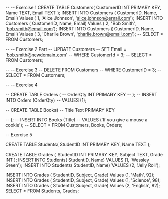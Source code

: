 -- -- Exercise 1
CREATE TABLE Customers(
    CustomerID INT PRIMARY KEY,
    Name TEXT,
    Email TEXT
);
INSERT INTO Customers ( CustomerID, Name, Email)
    Values ( 1, 'Alice Johnson', 'alice.johnson@email.com');
INSERT INTO Customers ( CustomerID, Name, Email)
    Values ( 2, 'Bob Smith', 'bob.smith@email.com');
INSERT INTO Customers ( CustomerID, Name, Email)
    Values ( 3, 'Charlie Brown', 'charlie.brown@email.com');
-- SELECT * FROM Customers;

-- -- Exercise 2 Part
-- UPDATE Customers
-- SET Email = 'bob.smith@newdomain.com'
-- WHERE CustomerId = 3;
-- SELECT * FROM Customers;

-- -- Exercise 3 
-- DELETE FROM Customers
-- WHERE CustomerID = 3;
-- SELECT * FROM Customers;

-- -- Exercise 4

-- CREATE TABLE Orders ( 
--     OrderQty INT PRIMARY KEY
-- );
-- INSERT INTO Orders (OrderQty)
--     VALUES (1);

-- CREATE TABLE Books(
--     Title Text PRIMARY KEY
   
-- );
-- INSERT INTO Books (Title)
--     VALUES ('If you give a mouse a cookie');
-- SELECT * FROM Customers, Books, Orders;

-- Exercise 5

CREATE TABLE Students(
    StudentID INT PRIMARY KEY,
    Name TEXT
);

CREATE TABLE Grades (
    StudentID INT PRIMARY KEY,
    Subject TEXT,
    Grade INT
);
INSERT INTO Students( StudentID, Name)
    VALUES (1, 'Wessley Green');
INSERT INTO Students( StudentID, Name)
    VALUES (2, 'Jelly Roll');
    
INSERT INTO Grades ( StudentID, Subject, Grade)
    Values (1, 'Math', 92);
INSERT INTO Grades ( StudentID, Subject, Grade)
    Values (1, 'Science', 98);
INSERT INTO Grades ( StudentID, Subject, Grade)
    Values (2, 'English', 82);
SELECT * FROM Students, Grades;

  